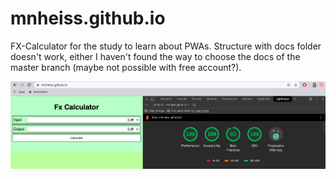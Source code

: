 # mnheiss.github.io

FX-Calculator for the study to learn about PWAs.
Structure with docs folder doesn't work, either I haven't found the way to choose the docs of the master branch 
(maybe not possible with free account?).

![Lighthouse Test](https://github.com/mnheiss/mnheiss.github.io/blob/master/lighthouseTest.png?raw=true)

